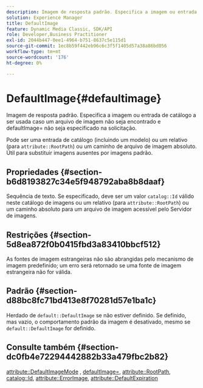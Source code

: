 ```yaml
---
description: Imagem de resposta padrão. Especifica a imagem ou entrada de catálogo a ser usada caso um arquivo de imagem não seja encontrado e defaultImage= não seja especificado na solicitação.
solution: Experience Manager
title: DefaultImage
feature: Dynamic Media Classic, SDK/API
role: Developer,Business Practitioner
exl-id: 2044b447-0ee1-4964-b751-8637c5e115d1
source-git-commit: 1ec8b59f442eb96c6c3f5f1405d57a38a86bd056
workflow-type: tm+mt
source-wordcount: '176'
ht-degree: 0%

---
```


# DefaultImage{#defaultimage}

Imagem de resposta padrão. Especifica a imagem ou entrada de catálogo a ser usada caso um arquivo de imagem não seja encontrado e defaultImage= não seja especificado na solicitação.

Pode ser uma entrada de catálogo (incluindo um modelo) ou um relativo (para `attribute::RootPath`) ou um caminho de arquivo de imagem absoluto. Útil para substituir imagens ausentes por imagens padrão.

## Propriedades {#section-b6d8193827c34e5f948792aba8b8daaf}

Sequência de texto. Se especificado, deve ser um valor `catalog::Id` válido neste catálogo de imagens ou um relativo (para `attribute::RootPath`) ou um caminho absoluto para um arquivo de imagem acessível pelo Servidor de imagens.

## Restrições {#section-5d8ea872f0b0415fbd3a83410bbcf512}

As fontes de imagem estrangeiras não são abrangidas pelo mecanismo de imagem predefinido; um erro será retornado se uma fonte de imagem estrangeira não for válida.

## Padrão {#section-d88bc8fc71bd413e8f70281d57e1ba1c}

Herdado de `default::DefaultImage` se não estiver definido. Se definido, mas vazio, o comportamento padrão da imagem é desativado, mesmo se `default::DefaultImage` for definido.

## Consulte também {#section-dc0fb4e72294442882b33a479fbc2b82}

[attribute::DefaultImageMode](../../../../../is-api/image-catalog/image-serving-api-ref/c-image-catalog-reference/c-attributes-reference/r-defaultimagemode.md#reference-8a996af162f84e46bbe9e6e0d4e26782) ,  [defaultImage=](../../../../../is-api/image-catalog/image-serving-api-ref/c-image-catalog-reference/c-attributes-reference/r-is-cat-defaultimage.md#reference-8e9900e129f54ed68462a3c2fc3bc433),  [attribute::RootPath](../../../../../is-api/image-catalog/image-serving-api-ref/c-image-catalog-reference/c-attributes-reference/r-rootpath.md#reference-17d57e5967be403b8408fa7214017494),  [catalog::Id](/help/aem-is-ir-api/is-api/image-catalog/image-serving-api-ref/c-image-catalog-reference/c-image-svg-data-reference/c-image-data-reference/r-id-cat.md),  [attribute::ErrorImage](../../../../../is-api/image-catalog/image-serving-api-ref/c-image-catalog-reference/c-attributes-reference/r-errorimage.md#reference-c494d5d8b2584fe3800f35baabd0292c),  [attribute::DefaultExpiration](../../../../../is-api/image-catalog/image-serving-api-ref/c-image-catalog-reference/c-attributes-reference/r-defaultexpiration.md#reference-0526166fab654fceb243b75d1ea4f0cf)
